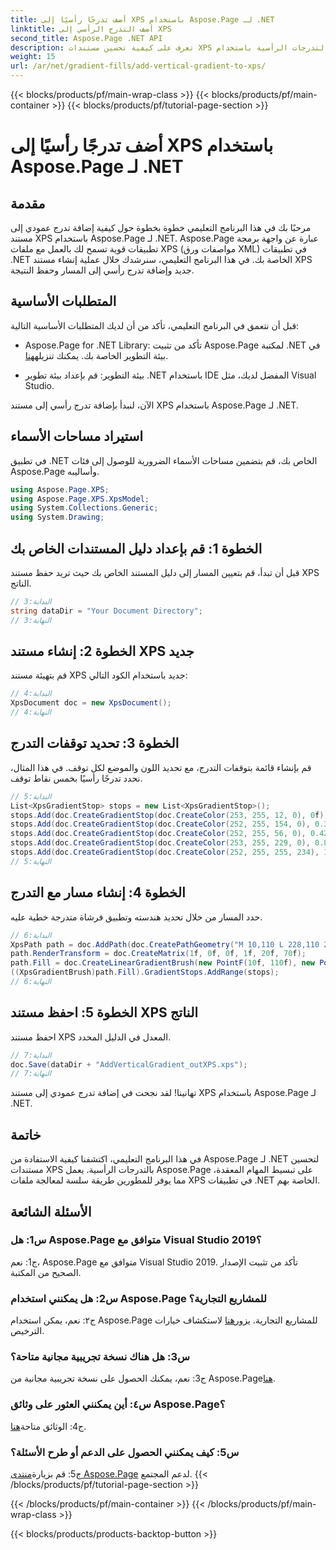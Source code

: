 ```yaml
---
title: أضف تدرجًا رأسيًا إلى XPS باستخدام Aspose.Page لـ .NET
linktitle: أضف التدرج الرأسي إلى XPS
second_title: Aspose.Page .NET API
description: تعرف على كيفية تحسين مستندات XPS بالتدرجات الرأسية باستخدام Aspose.Page لـ .NET. اتبع دليلنا خطوة بخطوة للتكامل السلس.
weight: 15
url: /ar/net/gradient-fills/add-vertical-gradient-to-xps/
---
```


{{< blocks/products/pf/main-wrap-class >}}
{{< blocks/products/pf/main-container >}}
{{< blocks/products/pf/tutorial-page-section >}}

# أضف تدرجًا رأسيًا إلى XPS باستخدام Aspose.Page لـ .NET

## مقدمة

مرحبًا بك في هذا البرنامج التعليمي خطوة بخطوة حول كيفية إضافة تدرج عمودي إلى مستند XPS باستخدام Aspose.Page لـ .NET. Aspose.Page عبارة عن واجهة برمجة تطبيقات قوية تسمح لك بالعمل مع ملفات XPS (مواصفات ورق XML) في تطبيقات .NET الخاصة بك. في هذا البرنامج التعليمي، سنرشدك خلال عملية إنشاء مستند XPS جديد وإضافة تدرج رأسي إلى المسار وحفظ النتيجة.

## المتطلبات الأساسية

قبل أن نتعمق في البرنامج التعليمي، تأكد من أن لديك المتطلبات الأساسية التالية:

-  Aspose.Page for .NET Library: تأكد من تثبيت Aspose.Page لمكتبة .NET في بيئة التطوير الخاصة بك. يمكنك تنزيله[هنا](https://releases.aspose.com/page/net/).

- بيئة التطوير: قم بإعداد بيئة تطوير .NET باستخدام IDE المفضل لديك، مثل Visual Studio.

الآن، لنبدأ بإضافة تدرج رأسي إلى مستند XPS باستخدام Aspose.Page لـ .NET.

## استيراد مساحات الأسماء

في تطبيق .NET الخاص بك، قم بتضمين مساحات الأسماء الضرورية للوصول إلى فئات Aspose.Page وأساليبه.

```csharp
using Aspose.Page.XPS;
using Aspose.Page.XPS.XpsModel;
using System.Collections.Generic;
using System.Drawing;
```

## الخطوة 1: قم بإعداد دليل المستندات الخاص بك

قبل أن تبدأ، قم بتعيين المسار إلى دليل المستند الخاص بك حيث تريد حفظ مستند XPS الناتج.

```csharp
// البداية:3
string dataDir = "Your Document Directory";
// النهاية:3
```

## الخطوة 2: إنشاء مستند XPS جديد

قم بتهيئة مستند XPS جديد باستخدام الكود التالي:

```csharp
// البداية:4
XpsDocument doc = new XpsDocument();
// النهاية:4
```

## الخطوة 3: تحديد توقفات التدرج

قم بإنشاء قائمة بتوقفات التدرج، مع تحديد اللون والموضع لكل توقف. في هذا المثال، نحدد تدرجًا رأسيًا بخمس نقاط توقف.

```csharp
// البداية:5
List<XpsGradientStop> stops = new List<XpsGradientStop>();
stops.Add(doc.CreateGradientStop(doc.CreateColor(253, 255, 12, 0), 0f));
stops.Add(doc.CreateGradientStop(doc.CreateColor(252, 255, 154, 0), 0.359375f));
stops.Add(doc.CreateGradientStop(doc.CreateColor(252, 255, 56, 0), 0.424805f));
stops.Add(doc.CreateGradientStop(doc.CreateColor(253, 255, 229, 0), 0.879883f));
stops.Add(doc.CreateGradientStop(doc.CreateColor(252, 255, 255, 234), 1f));
// النهاية:5
```

## الخطوة 4: إنشاء مسار مع التدرج

حدد المسار من خلال تحديد هندسته وتطبيق فرشاة متدرجة خطية عليه.

```csharp
// البداية:6
XpsPath path = doc.AddPath(doc.CreatePathGeometry("M 10,110 L 228,110 228,200 10,200"));
path.RenderTransform = doc.CreateMatrix(1f, 0f, 0f, 1f, 20f, 70f);
path.Fill = doc.CreateLinearGradientBrush(new PointF(10f, 110f), new PointF(10f, 200f));
((XpsGradientBrush)path.Fill).GradientStops.AddRange(stops);
// النهاية:6
```

## الخطوة 5: احفظ مستند XPS الناتج

احفظ مستند XPS المعدل في الدليل المحدد.

```csharp
// البداية:7
doc.Save(dataDir + "AddVerticalGradient_outXPS.xps");
// النهاية:7
```

تهانينا! لقد نجحت في إضافة تدرج عمودي إلى مستند XPS باستخدام Aspose.Page لـ .NET.

## خاتمة

في هذا البرنامج التعليمي، اكتشفنا كيفية الاستفادة من Aspose.Page لـ .NET لتحسين مستندات XPS بالتدرجات الرأسية. يعمل Aspose.Page على تبسيط المهام المعقدة، مما يوفر للمطورين طريقة سلسة لمعالجة ملفات XPS في تطبيقات .NET الخاصة بهم.

## الأسئلة الشائعة

### س1: هل Aspose.Page متوافق مع Visual Studio 2019؟

ج1: نعم، Aspose.Page متوافق مع Visual Studio 2019. تأكد من تثبيت الإصدار الصحيح من المكتبة.

### س2: هل يمكنني استخدام Aspose.Page للمشاريع التجارية؟

 ج٢: نعم، يمكن استخدام Aspose.Page للمشاريع التجارية. يزور[هنا](https://purchase.aspose.com/buy) لاستكشاف خيارات الترخيص.

### س3: هل هناك نسخة تجريبية مجانية متاحة؟

 ج3: نعم، يمكنك الحصول على نسخة تجريبية مجانية من Aspose.Page[هنا](https://releases.aspose.com/).

### س٤: أين يمكنني العثور على وثائق Aspose.Page؟

 ج4: الوثائق متاحة[هنا](https://reference.aspose.com/page/net/).

### س5: كيف يمكنني الحصول على الدعم أو طرح الأسئلة؟

 ج5: قم بزيارة[منتدى Aspose.Page](https://forum.aspose.com/c/page/39) لدعم المجتمع.
{{< /blocks/products/pf/tutorial-page-section >}}

{{< /blocks/products/pf/main-container >}}
{{< /blocks/products/pf/main-wrap-class >}}

{{< blocks/products/products-backtop-button >}}
